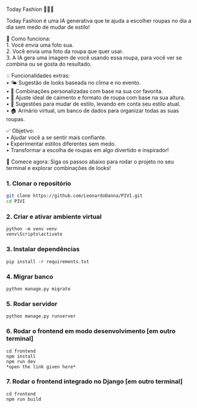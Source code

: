 Today Fashion 👗🤖✨

Today Fashion é uma IA generativa que te ajuda a escolher roupas no dia a dia sem medo de mudar de estilo!

📸 Como funciona:  
	1.	Você envia uma foto sua.  
	2.	Você envia uma foto da roupa que quer usar.  
	3.	A IA gera uma imagem de você usando essa roupa, para você ver se combina ou se gosta do resultado.  

💡 Funcionalidades extras:  
	•	🌤️ Sugestão de looks baseada no clima e no evento.  
	•	🎨 Combinações personalizadas com base na sua cor favorita.  
	•	📏 Ajuste ideal de caimento e formato de roupa com base na sua altura.  
	•	🔄 Sugestões para mudar de estilo, levando em conta seu estilo atual.  
	•	🏠 Armário virtual, um banco de dados para organizar todas as suas roupas.  

✅ Objetivo:  
	•	Ajudar você a se sentir mais confiante.  
	•	Experimentar estilos diferentes sem medo.  
	•	Transformar a escolha de roupas em algo divertido e inspirador!  

🚀 Comece agora:
Siga os passos abaixo para rodar o projeto no seu terminal e explorar combinações de looks!


### 1. Clonar o repositório

```bash
git clone https://github.com/LeonardoDanna/PIVI.git
cd PIVI
```

### 2. Criar e ativar ambiente virtual

```
python -m venv venv
venv\Scripts\activate
```

### 3. Instalar dependências

```
pip install -r requirements.txt
```

### 4. Migrar banco

```
python manage.py migrate
```

### 5. Rodar servidor

```
python manage.py runserver
```

### 6. Rodar o frontend em modo desenvolvimento [em outro terminal]

```
cd frontend
npm install
npm run dev
*open the link given here*
```

### 7. Rodar o frontend integrado no Django [em outro terminal]

```
cd frontend
npm run build
```
